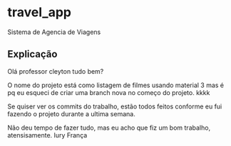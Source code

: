 # travel_app

Sistema de Agencia de Viagens

## Explicação

Olá professor cleyton tudo bem?

O nome do projeto está como listagem de filmes usando material 3 mas é pq eu esqueci de criar uma branch nova no começo do projeto. kkkk

Se quiser ver os commits do trabalho, estão todos feitos conforme eu fui fazendo o projeto durante a ultima semana.

Não deu tempo de fazer tudo, mas eu acho que fiz um bom trabalho, atensisamente. Iury França
